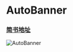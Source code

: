 # AutoBanner

### [简书地址](https://www.jianshu.com/p/1c5d705106a5)

![AutoBanner](https://github.com/MQTwist/AutoBanner/blob/master/AutoBanner.gif)
